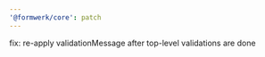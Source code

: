 ```yaml
---
'@formwerk/core': patch
---
```


fix: re-apply validationMessage after top-level validations are done
